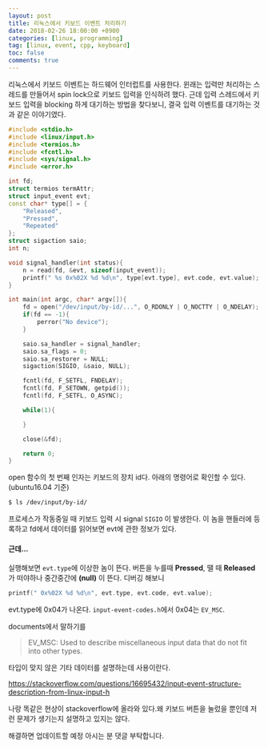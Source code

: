 ```yaml
---
layout: post
title: 리눅스에서 키보드 이벤트 처리하기
date: 2018-02-26 18:00:00 +0900
categories: [linux, programming]
tag: [linux, event, cpp, keyboard]
toc: false
comments: true
---
```


리눅스에서 키보드 이벤트는 하드웨어 인터럽트를 사용한다. 윈래는 입력만 처리하는 스레드를 만들어서 spin lock으로 키보드 입력을 인식하려 했다. 근데 입력 스레드에서 키보드 입력을 blocking 하게 대기하는 방법을 찾다보니, 결국 입력 이벤트를 대기하는 것과 같은 이야기였다.

```c++
#include <stdio.h>
#include <linux/input.h>
#include <termios.h>
#include <fcntl.h>
#include <sys/signal.h>
#include <error.h>

int fd;
struct termios termAttr;
struct input_event evt;
const char* type[] = {
    "Released",
    "Pressed",
    "Repeated"
};
struct sigaction saio;
int n;

void signal_handler(int status){
    n = read(fd, &evt, sizeof(input_event));
    printf(" %s 0x%02X %d %d\n", type[evt.type], evt.code, evt.value);
}

int main(int argc, char* argv[]){
    fd = open("/dev/input/by-id/...", O_RDONLY | O_NOCTTY | O_NDELAY);
    if(fd == -1){
        perror("No device");
    }

    saio.sa_handler = signal_handler;
    saio.sa_flags = 0;
    saio.sa_restorer = NULL;
    sigaction(SIGIO, &saio, NULL);

    fcntl(fd, F_SETFL, FNDELAY);
    fcntl(fd, F_SETOWN, getpid());
    fcntl(fd, F_SETFL, O_ASYNC);

    while(1){

    }

    close(&fd);

    return 0;
}
```


open 함수의 첫 번째 인자는 키보드의 장치 id다. 아래의 명령어로 확인할 수 있다.(ubuntu16.04 기준)

```bash
$ ls /dev/input/by-id/
```

프로세스가 작동중일 때 키보드 입력 시 signal `SIGIO` 이 발생한다. 이 놈을 핸들러에 등록하고 fd에서 데이터를 읽어보면 evt에 관한 정보가 있다.

#### 근데...

실행해보면 `evt.type`에 이상한 놈이 뜬다. 버튼을 누를때 __Pressed__, 땔 때 __Released__ 가 떠야하나 중간중간에 __(null)__ 이 뜬다. 디버깅 해보니

```c
printf(" 0x%02X %d %d\n", evt.type, evt.code, evt.value);
```

evt.type에 0x04가 나온다. `input-event-codes.h`에서 0x04는 `EV_MSC`.

documents에서 말하기를
> EV_MSC:
 Used to describe miscellaneous input data that do not fit into other types.

타입이 맞지 않은 기타 데이터를 설명하는데 사용이란다.

https://stackoverflow.com/questions/16695432/input-event-structure-description-from-linux-input-h

나랑 똑같은 현상이 stackoverflow에 올라와 있다.왜 키보드 버튼을 눌렀을 뿐인데 저런 문제가 생기는지 설명하고 있지는 않다.

해결하면 업데이트할 예정
아시는 분 댓글 부탁합니다.
